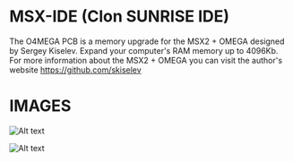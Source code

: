 # MSX-IDE (Clon SUNRISE IDE)

The O4MEGA PCB is a memory upgrade for the MSX2 + OMEGA designed by Sergey Kiselev. Expand your computer's RAM memory up to 4096Kb.
For more information about the MSX2 + OMEGA you can visit the author's website
https://github.com/skiselev

# IMAGES

![Alt text](https://github.com/capsule5000/MSX_IDE_Clon_SUNRISE/blob/main/Images/placa2.jpg)

![Alt text](https://github.com/capsule5000/MSX_IDE_Clon_SUNRISE/blob/main/Images/msx-ide.jpg)
